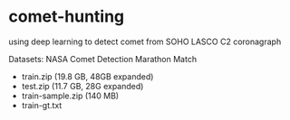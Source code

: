 # comet-hunting

using deep learning to detect comet from SOHO LASCO C2 coronagraph

Datasets: NASA Comet Detection Marathon Match
- train.zip (19.8 GB, 48GB expanded)
- test.zip (11.7 GB, 28G expanded)
- train-sample.zip (140 MB)
- train-gt.txt
